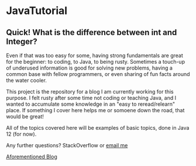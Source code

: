 # JavaTutorial
## Quick! What is the difference between int and Integer? 
Even if that was too easy for some, having strong fundamentals are great for the beginner: to coding, to Java, to being rusty. Sometimes a touch-up of underused information is good for solving new problems, having a common base with fellow programmers, or even sharing of fun facts around the water cooler.

This project is the repository for a blog I am currently working for this purpose. I felt rusty after some time not coding or teaching Java, and I wanted to accumulate some knowledge in an "easy to reread/relearn" place.  If something I cover here helps me or somoene down the road, that would be great! 

All of the topics covered here will be examples of basic topics, done in Java 12 (for now).

Any further questions? StackOverflow or [email me](cking5496@gmail.com)

[Aforementioned Blog](https://christophermatthewking.home.blog/)
